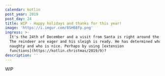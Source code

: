 ```yaml
---
calendar: kotlin
post_year: 2019
post_day: 24
title: WIP - Happy holidays and thanks for this year!
image: 'https://i.imgur.com/8SH68fp.png'
ingress: >-
  It's the 24th of December and a visit from Santa is right around the corner.
  The reindeer are eager and his sleigh is ready. He has determined who is
  naughty and who is nice. Perhaps by using [extension
  functions](https://kotlin.christmas/2019/9)?    
description: ''
---
```

WIP
